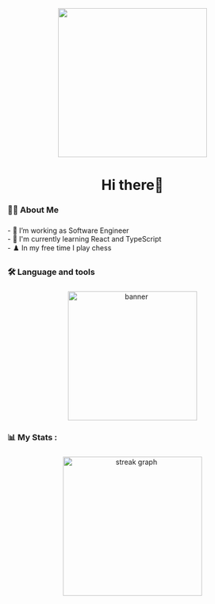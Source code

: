 <div align="center">
  <img height="300" src="https://i.ibb.co/n6SZcbz/bonf.gif"  />
</div>

###

<h1 align="center">Hi there👋</h1>

###

<h3 align="left">🧑‍💻  About Me</h3>

###

<p align="left">- 🔭 I’m working as Software Engineer<br>- 🎯 I'm currently learning React and TypeScript<br>- ♟️ In my free time I play chess</p>

###

<h3 align="left">🛠 Language and tools</h3>

###

<div align="center">
  <img height="260" src="https://i.ibb.co/hWcPQBn/banner.png" alt="banner" border="0"  />
</div>

###

<h3 align="left">📊   My Stats :</h3>

###

<div align="center">
  <img src="https://streak-stats.demolab.com?user=One&locale=en&mode=daily&theme=vue-dark&hide_border=false&border_radius=5&order=3" height="280" alt="streak graph"  />
</div>

###
